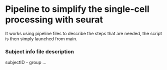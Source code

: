 # Pipeline to simplify the single-cell processing with seurat
It works using pipeline files to describe the steps that are needed, the script is then simply launched from main.

### Subject info file description
subjectID - group
...